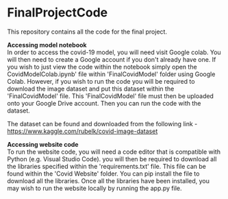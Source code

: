 # FinalProjectCode
This repository contains all the code for the final project.

**Accessing model notebook** <br>
In order to access the covid-19 model, you will need visit Google colab. You will then need to create a Google account if you don't already have one. If you wish to just view the code within the notebook simply open the CovidModelColab.ipynb' file within 'FinalCovidModel' folder using Google Colab. However, if you wish to run the code you will be required to download the image dataset and put this dataset within the 'FinalCovidModel' file. This 'FinalCovidModel' file must then be uploaded onto your Google Drive account. Then you can run the code with the dataset.

The dataset can be found and downloaded from the following link - https://www.kaggle.com/rubelk/covid-image-dataset

**Accessing website code** <br>
To run the website code, you will need a code editor that is compatible with Python (e.g. Visual Studio Code). you will then be required to download all the libraries specified within the 'requirements.txt' file. This file can be found within the 'Covid Website' folder. You can pip install the file to download all the libraries. Once all the libraries have been installed, you may wish to run the website locally by running the app.py file.

